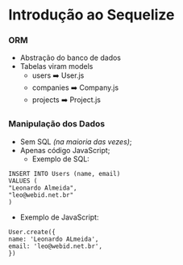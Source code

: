 # Introdução ao Sequelize

### ORM
* Abstração do banco de dados
* Tabelas viram models
  * users :arrow_right: User.js
  * companies :arrow_right: Company.js
  * projects :arrow_right: Project.js

### Manipulação dos Dados
* Sem SQL *(na maioria das vezes)*;
* Apenas código JavaScript;
  * Exemplo de SQL:

`INSERT INTO Users (name, email)`<br/>
  `VALUES (`<br/>
    `"Leonardo Almeida",`<br/>
    `"leo@webid.net.br"`<br/>
  `)`

  * Exemplo de JavaScript:

  `User.create({`<br/>
    `name: 'Leonardo ALmeida',`<br/>
    `email: 'leo@webid.net.br',`<br/>
  `})`